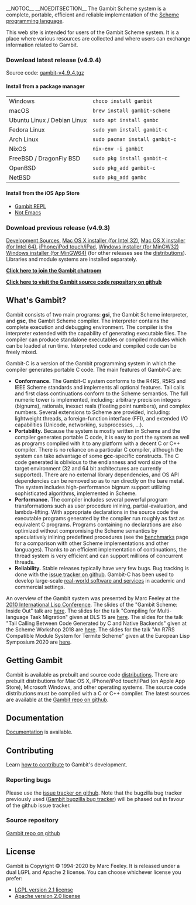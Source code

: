 \_\_NOTOC\_\_ \_\_NOEDITSECTION\_\_ The Gambit Scheme system is a
complete, portable, efficient and reliable implementation of the [
Scheme programming language](Scheme.md).

This web site is intended for users of the Gambit Scheme system. It is a
place where various resources are collected and where users can exchange
information related to Gambit.

### Download latest release (v4.9.4)

Source code:
[gambit-v4\_9\_4.tgz](https://gambitscheme.org/latest/gambit-v4_9_4.tgz)

#### Install from a package manager

|                             |                                |
| --------------------------- | ------------------------------ |
| Windows                     | `choco install gambit`         |
| macOS                       | `brew install gambit-scheme`   |
| Ubuntu Linux / Debian Linux | `sudo apt install gambc`       |
| Fedora Linux                | `sudo yum install gambit-c`    |
| Arch Linux                  | `sudo pacman install gambit-c` |
| NixOS                       | `nix-env -i gambit`            |
| FreeBSD / DragonFly BSD     | `sudo pkg install gambit-c`    |
| OpenBSD                     | `sudo pkg_add gambit-c`        |
| NetBSD                      | `sudo pkg_add gambc`           |

#### Install from the iOS App Store

  - [Gambit REPL](https://apps.apple.com/us/app/gambit-repl/id434534076)
  - [Not Emacs](https://apps.apple.com/us/app/not-emacs/id948330589)

### Download previous release (v4.9.3)

[Development
Sources](http://www.iro.umontreal.ca/~gambit/download/gambit/v4.9/source/gambit-v4_9_3-devel.tgz),
[Mac OS X installer (for
Intel 32)](http://www.iro.umontreal.ca/~gambit/download/gambit/v4.9/prebuilt/gambit-v4_9_3-macosx-intel32.dmg),
[Mac OS X installer (for
Intel 64)](http://www.iro.umontreal.ca/~gambit/download/gambit/v4.9/prebuilt/gambit-v4_9_3-macosx-intel64.dmg),
[iPhone/iPod
touch/iPad](http://itunes.apple.com/us/app/gambit-repl/id434534076?mt=8&ls=1),
[Windows installer (for
MinGW32)](http://www.iro.umontreal.ca/~gambit/download/gambit/v4.9/prebuilt/gambit-v4_9_3-windows-mingw32.exe)
[Windows installer (for
MinGW64)](http://www.iro.umontreal.ca/~gambit/download/gambit/v4.9/prebuilt/gambit-v4_9_3-windows-mingw64.exe)
(for other releases see the [distributions](distributions.md)).
Libraries and module systems are installed separately.

**[Click here to join the Gambit
chatroom](https://gitter.im/gambit/gambit)**

**[Click here to visit the Gambit source code repository on
github](https://github.com/gambit/gambit)**

## What's Gambit?

Gambit consists of two main programs: **gsi**, the Gambit Scheme
interpreter, and **gsc**, the Gambit Scheme compiler. The interpreter
contains the complete execution and debugging environment. The compiler
is the interpreter extended with the capability of generating executable
files. The compiler can produce standalone executables or compiled
modules which can be loaded at run time. Interpreted code and compiled
code can be freely mixed.

Gambit-C is a version of the Gambit programming system in which the
compiler generates portable C code. The main features of Gambit-C are:

  - **Conformance.** The Gambit-C system conforms to the R4RS, R5RS and
    IEEE Scheme standards and implements all optional features. Tail
    calls and first class continuations conform to the Scheme semantics.
    The full numeric tower is implemented, including: arbitrary
    precision integers (bignums), rationals, inexact reals (floating
    point numbers), and complex numbers. Several extensions to Scheme
    are provided, including: lightweight threads, a foreign-function
    interface (FFI), and extended I/O capabilities (Unicode, networking,
    subprocesses, ...).
  - **Portability.** Because the system is mostly written in Scheme and
    the compiler generates portable C code, it is easy to port the
    system as well as programs compiled with it to any platform with a
    decent C or C++ compiler. There is no reliance on a particular C
    compiler, although the system can take advantage of some
    **gcc**-specific constructs. The C code generated is oblivious to
    the endianness and word size of the target environment (32 and 64
    bit architectures are currently supported). There are no external
    library dependencies, and OS API dependencies can be removed so as
    to run directly on the bare metal. The system includes
    high-performance bignum support utilizing sophisticated algorithms,
    implemented in Scheme.
  - **Performance.** The compiler includes several powerful program
    transformations such as user procedure inlining, partial-evaluation,
    and lambda-lifting. With appropriate declarations in the source code
    the executable programs generated by the compiler run roughly as
    fast as equivalent C programs. Programs containing no declarations
    are also optimized without compromising the Scheme semantics by
    speculatively inlining predefined procedures (see the
    [benchmarks](benchmarks.md) page for a comparison with other
    Scheme implementations and other languages). Thanks to an efficient
    implementation of continuations, the thread system is very efficient
    and can support millions of concurrent threads.
  - **Reliability.** Stable releases typically have very few bugs. Bug
    tracking is done with the [issue tracker on
    github](https://github.com/gambit/gambit/issues). Gambit-C has been
    used to develop large-scale [ real-world software and
    services](Real-world_software_and_services.md) in academic
    and commercial settings.

An overview of the Gambit system was presented by Marc Feeley at the
[2010 International Lisp
Conference](http://www.international-lisp-conference.org/2010/index).
The slides of the "Gambit Scheme: Inside Out" talk are
[here](http://www.iro.umontreal.ca/~gambit/Gambit-inside-out.pdf). The
slides for the talk "Compiling for Multi-language Task Migration" given
at DLS 15 are
[here](http://www.iro.umontreal.ca/~gambit/migrate-dls15-talk.pdf). The
slides for the talk "Tail Calling Between Code Generated by C and Native
Backends" given at the Scheme Workshop 2018 are
[here](http://www.iro.umontreal.ca/~gambit/SW2018-talk.pdf). The slides
for the talk "An R7RS Compatible Module System for Termite Scheme" given
at the European Lisp Symposium 2020 are
[here](https://www.european-lisp-symposium.org/static/2020/hamel-feeley-slides.pdf).

## Getting Gambit

Gambit is available as prebuilt and source code
[distributions](distributions.md). There are prebuilt
distributions for Mac OS X, iPhone/iPod touch/iPad (on Apple App Store),
Microsoft Windows, and other operating systems. The source code
distributions must be compiled with a C or C++ compiler. The latest
sources are available at the [Gambit repo on
github](https://github.com/gambit/gambit).

## Documentation

[Documentation](Documentation.md) is available.

## Contributing

Learn [how to contribute](how_to_contribute.md) to Gambit's
development.

### Reporting bugs

Please use the [issue tracker on
github](https://github.com/gambit/gambit/issues). Note that the bugzilla
bug tracker previously used ([Gambit bugzilla bug
tracker](http://www.iro.umontreal.ca/~gambit/bugzilla/)) will be phased
out in favour of the github issue tracker.

### Source repository

[Gambit repo on github](https://github.com/gambit/gambit)

## License

Gambit is Copyright © 1994-2020 by Marc Feeley. It is released under a
dual LGPL and Apache 2 license. You can choose whichever license you
prefer:

  - [LGPL version 2.1 license](http://www.gnu.org/copyleft/lesser.html)
  - [Apache version 2.0
    license](http://www.apache.org/licenses/LICENSE-2.0.html)
